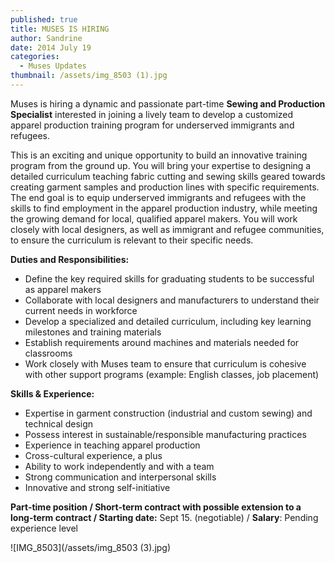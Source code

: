 ```yaml
---
published: true
title: MUSES IS HIRING
author: Sandrine
date: 2014 July 19
categories:
  - Muses Updates
thumbnail: /assets/img_8503 (1).jpg
---
```

Muses is hiring a dynamic and passionate part-time **Sewing and Production Specialist** interested in joining a lively team to develop a customized apparel production training program for underserved immigrants and refugees.

This is an exciting and unique opportunity to build an innovative training program from the ground up. You will bring your expertise to designing a detailed curriculum teaching fabric cutting and sewing skills geared towards creating garment samples and production lines with specific requirements. The end goal is to equip underserved immigrants and refugees with the skills to find employment in the apparel production industry, while meeting the growing demand for local, qualified apparel makers. You will work closely with local designers, as well as immigrant and refugee communities, to ensure the curriculum is relevant to their specific needs.

**Duties and Responsibilities:**
+ Define the key required skills for graduating students to be successful as apparel makers
+ Collaborate with local designers and manufacturers to understand their current needs in workforce
+ Develop a specialized and detailed curriculum, including key learning milestones and training materials
+ Establish requirements around machines and materials needed for classrooms
+ Work closely with Muses team to ensure that curriculum is cohesive with other support programs (example: English classes, job placement)

**Skills & Experience:**
+ Expertise in garment construction (industrial and custom sewing) and technical design
+ Possess interest in sustainable/responsible manufacturing practices
+ Experience in teaching apparel production
+ Cross-cultural experience, a plus
+ Ability to work independently and with a team
+ Strong communication and interpersonal skills
+ Innovative and strong self-initiative

**Part-time position / Short-term contract with possible extension to a long-term contract / Starting date:** Sept 15. (negotiable) / **Salary**: Pending experience level

![IMG_8503](/assets/img_8503 (3).jpg)
